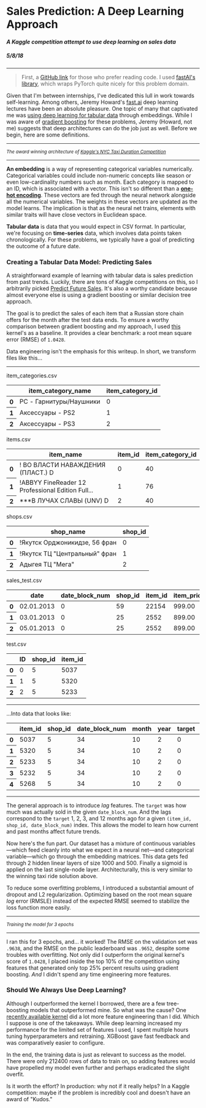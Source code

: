 <Helmet>
    <title>Jeremy Aguilon | Sales Prediction: A Deep Learning Approach</title>
    <meta name="description" content="A Kaggle competition attempt to use deep learning on sales data" />
    <meta name="keywords" content="software engineering, jeremy aguilon, sales, machine learning, AI, fastai" />
</Helmet>

# Sales Prediction: A Deep Learning Approach

#### _A Kaggle competition attempt to use deep learning on sales data_
##### 5/8/18

---

> First, a [GitHub link](https://github.com/JerAguilon/Kaggle/blob/master/competitive-data-science-predict-future-sales/predict_future_sales.ipynb)
for those who prefer reading code. I used [fastAI's library](https://github.com/fastai/fastai), which wraps
PyTorch quite nicely for this problem domain.

Given that I'm between internships, I've dedicated this lull in work towards self-learning.
Among others, Jeremy Howard's [fast.ai](https://fast.ai) deep learning lectures have been an absolute
pleasure. One topic of many that captivated me was [using deep learning for 
tabular data](http://www.fast.ai/2018/04/29/categorical-embeddings/) through embeddings. While I was aware of 
[gradient boosting](https://en.wikipedia.org/wiki/Gradient_boosting)
for these problems, Jeremy (Howard, not me) suggests that deep architectures can do the
job just as well. Before we begin, here are  some definitions.

---

<KaggleTaxi />

<small><i>The award winning architecture of 
[Kaggle's NYC Taxi Duration Competition](https://www.kaggle.com/c/nyc-taxi-trip-duration)</i></small>

---

**An embedding** is a way of representing categorical variables numerically. Categorical variables
could include non-numeric concepts like season or even low-cardinality numbers such as month.
Each category is mapped to an ID, which is associated with a vector. This isn't so different than a
[**one-hot encoding**](https://en.wikipedia.org/wiki/One-hot). These vectors are fed through
the neural network alongside all the numerical variables. The weights in these
vectors are updated as the model learns. The implication is that as the neural
net trains, elements with similar traits will have close vectors in Euclidean space.

**Tabular data** is data that you would expect in CSV format. In particular, we're focusing
on **time-series** data, which involves data points taken chronologically. For these problems,
we typically have a goal of predicting the outcome of a future date.


### Creating a Tabular Data Model: Predicting Sales

A straightforward example of learning with tabular data is sales prediction from past trends.
Luckily, there are tons of Kaggle competitions on this, so I arbitrarily picked
[Predict Future Sales](https://www.kaggle.com/c/competitive-data-science-predict-future-sales).
It's also a worthy candidate because almost everyone else is using a gradient boosting
or similar decision tree approach. 

The goal is to predict the sales of each item that a Russian store
chain offers for the month after the test data ends. To ensure a worthy comparison between
gradient boosting and my approach, I used 
[this](https://www.kaggle.com/kcbighuge/xgboost-with-item-categories-mapped) kernel's 
as a baseline. It provides a clear benchmark: a root mean square error (RMSE) of `1.0428`.

Data engineering isn't the emphasis for this writeup. In short, we transform files like this...

---

item_categories.csv
<table class="dataframe">
  <thead>
    <tr>
      <th></th>
      <th>item_category_name</th>
      <th>item_category_id</th>
    </tr>
  </thead>
  <tbody>
    <tr>
      <th>0</th>
      <td>PC - Гарнитуры/Наушники</td>
      <td>0</td>
    </tr>
    <tr>
      <th>1</th>
      <td>Аксессуары - PS2</td>
      <td>1</td>
    </tr>
    <tr>
      <th>2</th>
      <td>Аксессуары - PS3</td>
      <td>2</td>
    </tr>
  </tbody>
</table>

items.csv
<table class="dataframe">
  <thead>
    <tr>
      <th></th>
      <th>item_name</th>
      <th>item_id</th>
      <th>item_category_id</th>
    </tr>
  </thead>
  <tbody>
    <tr>
      <th>0</th>
      <td>! ВО ВЛАСТИ НАВАЖДЕНИЯ (ПЛАСТ.)         D</td>
      <td>0</td>
      <td>40</td>
    </tr>
    <tr>
      <th>1</th>
      <td>!ABBYY FineReader 12 Professional Edition Full...</td>
      <td>1</td>
      <td>76</td>
    </tr>
    <tr>
      <th>2</th>
      <td>***В ЛУЧАХ СЛАВЫ   (UNV)                    D</td>
      <td>2</td>
      <td>40</td>
    </tr>
  </tbody>
</table>

shops.csv
<table class="dataframe">
  <thead>
    <tr>
      <th></th>
      <th>shop_name</th>
      <th>shop_id</th>
    </tr>
  </thead>
  <tbody>
    <tr>
      <th>0</th>
      <td>!Якутск Орджоникидзе, 56 фран</td>
      <td>0</td>
    </tr>
    <tr>
      <th>1</th>
      <td>!Якутск ТЦ "Центральный" фран</td>
      <td>1</td>
    </tr>
    <tr>
      <th>2</th>
      <td>Адыгея ТЦ "Мега"</td>
      <td>2</td>
    </tr>
  </tbody>
</table>

sales_test.csv
<table class="dataframe">
  <thead>
    <tr>
      <th></th>
      <th>date</th>
      <th>date_block_num</th>
      <th>shop_id</th>
      <th>item_id</th>
      <th>item_price</th>
      <th>item_cnt_day</th>
    </tr>
  </thead>
  <tbody>
    <tr>
      <th>0</th>
      <td>02.01.2013</td>
      <td>0</td>
      <td>59</td>
      <td>22154</td>
      <td>999.00</td>
      <td>1.0</td>
    </tr>
    <tr>
      <th>1</th>
      <td>03.01.2013</td>
      <td>0</td>
      <td>25</td>
      <td>2552</td>
      <td>899.00</td>
      <td>1.0</td>
    </tr>
    <tr>
      <th>2</th>
      <td>05.01.2013</td>
      <td>0</td>
      <td>25</td>
      <td>2552</td>
      <td>899.00</td>
      <td>-1.0</td>
    </tr>
  </tbody>
</table>

test.csv
<table class="dataframe">
  <thead>
    <tr>
      <th></th>
      <th>ID</th>
      <th>shop_id</th>
      <th>item_id</th>
    </tr>
  </thead>
  <tbody>
    <tr>
      <th>0</th>
      <td>0</td>
      <td>5</td>
      <td>5037</td>
    </tr>
    <tr>
      <th>1</th>
      <td>1</td>
      <td>5</td>
      <td>5320</td>
    </tr>
    <tr>
      <th>2</th>
      <td>2</td>
      <td>5</td>
      <td>5233</td>
    </tr>
  </tbody>
</table>

---

...Into data that looks like:

<table class="dataframe">
  <thead>
    <tr>
      <th></th>
      <th>item_id</th>
      <th>shop_id</th>
      <th>date_block_num</th>
      <th>month</th>
      <th>year</th>
      <th>target</th>
      <th>target_lag_1</th>
      <th>target_lag_2</th>
      <th>target_lag_3</th>
      <th>target_lag_12</th>
    </tr>
  </thead>
  <tbody>
    <tr>
      <th>0</th>
      <td>5037</td>
      <td>5</td>
      <td>34</td>
      <td>10</td>
      <td>2</td>
      <td>0</td>
      <td>0.0</td>
      <td>1.0</td>
      <td>3.0</td>
      <td>1.0</td>
    </tr>
    <tr>
      <th>1</th>
      <td>5320</td>
      <td>5</td>
      <td>34</td>
      <td>10</td>
      <td>2</td>
      <td>0</td>
      <td>0.0</td>
      <td>0.0</td>
      <td>0.0</td>
      <td>0.0</td>
    </tr>
    <tr>
      <th>2</th>
      <td>5233</td>
      <td>5</td>
      <td>34</td>
      <td>10</td>
      <td>2</td>
      <td>0</td>
      <td>1.0</td>
      <td>3.0</td>
      <td>1.0</td>
      <td>0.0</td>
    </tr>
    <tr>
      <th>3</th>
      <td>5232</td>
      <td>5</td>
      <td>34</td>
      <td>10</td>
      <td>2</td>
      <td>0</td>
      <td>0.0</td>
      <td>0.0</td>
      <td>1.0</td>
      <td>0.0</td>
    </tr>
    <tr>
      <th>4</th>
      <td>5268</td>
      <td>5</td>
      <td>34</td>
      <td>10</td>
      <td>2</td>
      <td>0</td>
      <td>0.0</td>
      <td>0.0</td>
      <td>0.0</td>
      <td>0.0</td>
    </tr>
  </tbody>
</table>

---


The general approach is to introduce _lag_ features. The `target` was how much was actually
sold in the given `date_block_num`. And the lags correspond to the `target` 1, 2, 3, and 12 months
ago for a given `(item_id, shop_id, date_block_num)` index. This allows the model
to learn how current and past months affect future trends.


Now here's the fun part. Our dataset has a mixture of continuous variables—which feed
cleanly into what we expect in a neural net—and categorical variable—which go through
the embedding matrices. This data gets fed through 2 hidden linear layers of size 1000 and 500.
Finally a sigmoid is applied on the last single-node layer. Architecturally, this is very
similar to the winning taxi ride solution above.

To reduce some overfitting problems, I introduced a substantial amount of dropout and L2 regularization. Optimizing
based on the root mean square *log* error (RMSLE) instead of the expected RMSE seemed to stabilize the loss
function more easily.

---

<ValidationImage/>

<small><i>Training the model for 3 epochs</i></small>

---

I ran this for 3 epochs, and... it worked! The RMSE on the validation set was `.9638`, and
the RMSE on the public leaderboard was `.9652`, despite some troubles with overfitting.
Not only did I outperform the original kernel's
score of `1.0428`, I placed inside the top 10% of the competition using features that
generated only top 25% percent results using gradient boosting.
_And_ I didn't spend any time engineering more features.

### Should We Always Use Deep Learning?

Although I outperformed the kernel I borrowed, there are a few tree-boosting models
that outperformed mine. So what was the cause? One [recently available kernel](https://www.kaggle.com/anqitu/feature-engineer-and-model-ensemble-top-10)
did a lot more feature engineering than I did. Which I suppose is one of the takeaways.
While deep learning increased my performance for the limited set of features I used, I spent
multiple hours tuning hyperparameters and retraining. XGBoost gave fast feedback and
was comparatively easier to configure.

In the end, the training data is just as relevant to success as the model.
There were only 212400 rows of data to train on, so adding features would have
propelled my model even further and perhaps eradicated the slight overfit.

Is it worth the effort? In production: why not if it really helps? In a Kaggle competition: maybe if
the problem is incredibly cool and doesn't have an award of "Kudos."
